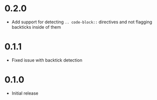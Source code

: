 # 0.2.0

- Add support for detecting `.. code-block::` directives and not flagging
  backticks inside of them

# 0.1.1

- Fixed issue with backtick detection

# 0.1.0

- Initial release
